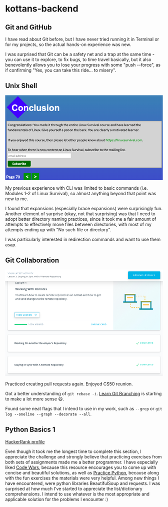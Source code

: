 # kottans-backend

## Git and GitHub

I have read about Git before, but I have never tried running it in Terminal or for my projects, so the actual hands-on experience was new.

I was surprised that Git can be a safety net and a trap at the same time - you can use it to explore, to fix bugs, to time travel basically, but it also benevolently allows you to lose your progress with some "push --force", as if confirming "Yes, you can take this ride... to misery".


## Unix Shell

![Linux Survival completed](task_unix_shell/Module4.png)

My previous experience with CLI was limited to basic commands (i.e. Modules 1-2 of Linux Survival), so almost anything beyond that point was new to me. 

I found that expansions (especially brace expansions) were surprisingly fun. Another element of surprise (okay, not that surprising) was that I need to adopt better directory naming practices, since it took me a fair amount of attempts to effectively move files between directories, with most of my attempts ending up with "No such file or directory".

I was particularly interested in redirection commands and want to use them asap.


## Git Collaboration

![Udacity GitHub Collaboration](task_git_collaboration/Udacity_GitHub.png)

Practiced creating pull requests again. Enjoyed CS50 reunion. 

Got a better understanding of `git rebase -i`. 
[Learn Git Branching](learngitbranching.js.org) is starting to make a lot more sense :laughing:. 

Found some neat flags that I intend to use in my work, such as `--grep` or `git log --oneline --graph --decorate --all`.


## Python Basics 1

[HackerRank profile](https://www.hackerrank.com/jamie_ikonnikova)

Even though it took me the longest time to complete this section, I appreciate the challenge and strongly believe that practicing exercises from both sets of assignments made me a better programmer.
I have especially liked [Code Wars](https://www.codewars.com), because this resource encourages you to come up with concise and beautiful solutions, as well as [Practice Python](https://www.practicepython.org), because along with the fun exercises the materials were very helpful. 
Among new things I have encountered, were python libraries BeautifulSoup and requests. 
I was surprised at how much I’ve started to appreciate the list/dictionary comprehensions. 
I intend to use whatever is the most appropriate and applicable solution for the problems I encounter :)
